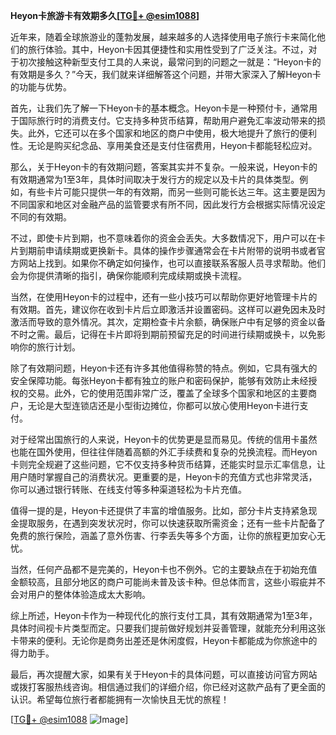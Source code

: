 **Heyon卡旅游卡有效期多久[[TG💪+ @esim1088](https://t.me/s/esim1088)]**

近年来，随着全球旅游业的蓬勃发展，越来越多的人选择使用电子旅行卡来简化他们的旅行体验。其中，Heyon卡因其便捷性和实用性受到了广泛关注。不过，对于初次接触这种新型支付工具的人来说，最常问到的问题之一就是：“Heyon卡的有效期是多久？”今天，我们就来详细解答这个问题，并带大家深入了解Heyon卡的功能与优势。

首先，让我们先了解一下Heyon卡的基本概念。Heyon卡是一种预付卡，通常用于国际旅行时的消费支付。它支持多种货币结算，帮助用户避免汇率波动带来的损失。此外，它还可以在多个国家和地区的商户中使用，极大地提升了旅行的便利性。无论是购买纪念品、享用美食还是支付住宿费用，Heyon卡都能轻松应对。

那么，关于Heyon卡的有效期问题，答案其实并不复杂。一般来说，Heyon卡的有效期通常为1至3年，具体时间取决于发行方的规定以及卡片的具体类型。例如，有些卡片可能只提供一年的有效期，而另一些则可能长达三年。这主要是因为不同国家和地区对金融产品的监管要求有所不同，因此发行方会根据实际情况设定不同的有效期。

不过，即使卡片到期，也不意味着你的资金会丢失。大多数情况下，用户可以在卡片到期前申请续期或更换新卡。具体的操作步骤通常会在卡片附带的说明书或者官方网站上找到。如果你不确定如何操作，也可以直接联系客服人员寻求帮助。他们会为你提供清晰的指引，确保你能顺利完成续期或换卡流程。

当然，在使用Heyon卡的过程中，还有一些小技巧可以帮助你更好地管理卡片的有效期。首先，建议你在收到卡片后立即激活并设置密码。这样可以避免因未及时激活而导致的意外情况。其次，定期检查卡片余额，确保账户中有足够的资金以备不时之需。最后，记得在卡片即将到期前预留充足的时间进行续期或换卡，以免影响你的旅行计划。

除了有效期问题，Heyon卡还有许多其他值得称赞的特点。例如，它具有强大的安全保障功能。每张Heyon卡都有独立的账户和密码保护，能够有效防止未经授权的交易。此外，它的使用范围非常广泛，覆盖了全球多个国家和地区的主要商户，无论是大型连锁店还是小型街边摊位，你都可以放心使用Heyon卡进行支付。

对于经常出国旅行的人来说，Heyon卡的优势更是显而易见。传统的信用卡虽然也能在国外使用，但往往伴随着高额的外汇手续费和复杂的兑换流程。而Heyon卡则完全规避了这些问题，它不仅支持多种货币结算，还能实时显示汇率信息，让用户随时掌握自己的消费状况。更重要的是，Heyon卡的充值方式也非常灵活，你可以通过银行转账、在线支付等多种渠道轻松为卡片充值。

值得一提的是，Heyon卡还提供了丰富的增值服务。比如，部分卡片支持紧急现金提取服务，在遇到突发状况时，你可以快速获取所需资金；还有一些卡片配备了免费的旅行保险，涵盖了意外伤害、行李丢失等多个方面，让你的旅程更加安心无忧。

当然，任何产品都不是完美的，Heyon卡也不例外。它的主要缺点在于初始充值金额较高，且部分地区的商户可能尚未普及该卡种。但总体而言，这些小瑕疵并不会对用户的整体体验造成太大影响。

综上所述，Heyon卡作为一种现代化的旅行支付工具，其有效期通常为1至3年，具体时间视卡片类型而定。只要我们提前做好规划并妥善管理，就能充分利用这张卡带来的便利。无论你是商务出差还是休闲度假，Heyon卡都能成为你旅途中的得力助手。

最后，再次提醒大家，如果有关于Heyon卡的具体问题，可以直接访问官方网站或拨打客服热线咨询。相信通过我们的详细介绍，你已经对这款产品有了更全面的认识。希望每位旅行者都能拥有一次愉快且无忧的旅程！

[[TG💪+ @esim1088](https://t.me/s/esim1088) ![Image](https://i.postimg.cc/4NQfJmqS/Snipaste-2025-05-13-00-14-12.png)]